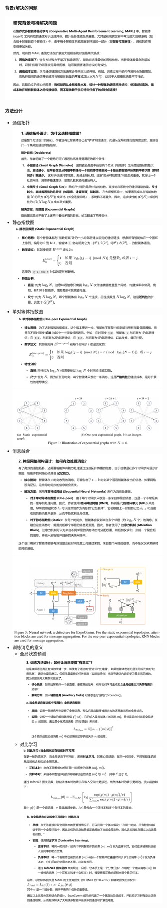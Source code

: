 #### 背景/解决的问题
![alt text](image-110.png)


#### 方法设计
- 通信拓扑
![alt text](image-113.png)
- 静态指数图
![alt text](image-114.png)
- 单对等体指数图
![alt text](image-115.png)
![alt text](image-117.png)
- 消息融合
![alt text](image-116.png)
![alt text](image-118.png)
- 训练消息的意义
    - 全局状态预测
    ![alt text](image-119.png)
    - 对比学习
    ![alt text](image-121.png)
    ![alt text](image-120.png)